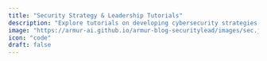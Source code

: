 ```yaml
---
title: "Security Strategy & Leadership Tutorials"
description: "Explore tutorials on developing cybersecurity strategies, building security culture, and communicating risks effectively."
image: "https://armur-ai.github.io/armur-blog-securitylead/images/sec.jpg"
icon: "code"
draft: false
---
```



